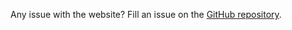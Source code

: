 Any issue with the website? Fill an issue on the [GitHub repository](https://github.com/fuhrmannb/fuhrmannb-website).